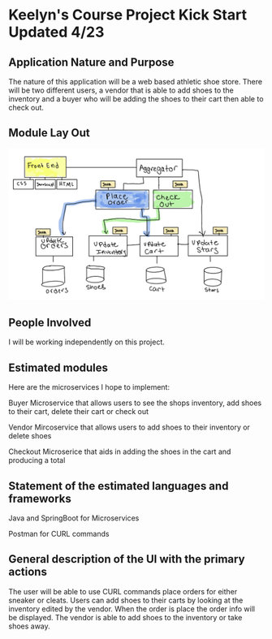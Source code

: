 
# Keelyn's Course Project Kick Start Updated 4/23 

## Application Nature and Purpose
The nature of this application will be a web based athletic shoe store. There will be two different users, a vendor that is able to add shoes to the inventory and a buyer who will be adding the shoes to their cart then able to check out.       

## Module Lay Out
![app_plan](./shoe_store_modules.jpg)

## People Involved
I will be working independently on this project. 

## Estimated modules
Here are the microservices I hope to implement:

Buyer Microservice that allows users to see the shops inventory, add shoes to their cart, delete their cart or
check out

Vendor Mircoservice that allows users to add shoes to their inventory or delete shoes

Checkout Microserice that aids in adding the shoes in the cart and producing a total 

## Statement of the estimated languages and frameworks

Java and SpringBoot for Microservices

Postman for CURL commands

## General description of the UI with the primary actions
The user will be able to use CURL commands place orders for either sneaker or cleats. Users can add shoes to their carts by looking at the inventory edited by the vendor. When the order is place the order info will be displayed. The vendor is able to add shoes to the inventory or take shoes away.
